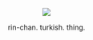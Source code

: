 
<html>
  <body>
    <p align="center">
<img src="https://media1.tenor.com/m/RuwfMLFq8qEAAAAC/sern-saerin.gif">
  </p align="center">
          <p align="center">
        <a>rin-chan. turkish. thing.</a>
       <p align="center">
